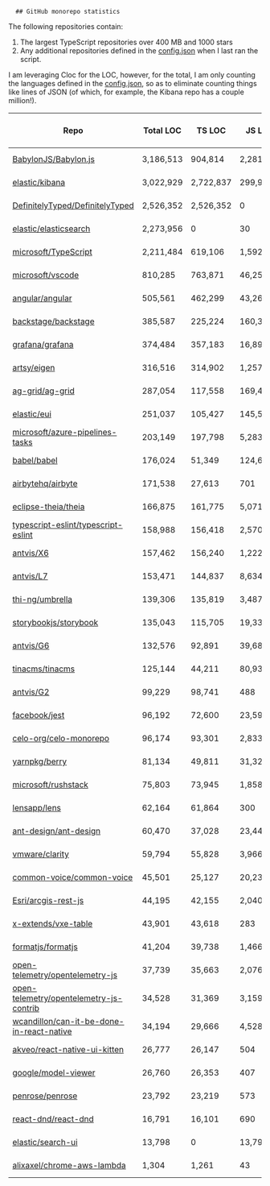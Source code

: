 
      ## GitHub monorepo statistics 

The following repositories contain:
1. The largest TypeScript repositories over 400 MB and 1000 stars
2. Any additional repositories defined in the [config.json](../config.json) when I last ran the script.

I am leveraging Cloc for the LOC, however, for the total, I am only counting the languages defined in the [config.json](../config.json), so as to eliminate counting things like lines of JSON (of which, for example, the Kibana repo has a couple million!).

| Repo | Total LOC | TS LOC | JS LOC | Repo Size | Monthly commit count |
| -----|-----------|--------|--------|-----------|----------------------|
| [BabylonJS/Babylon.js](https://github.com/BabylonJS/Babylon.js) | 3,186,513 | 904,814 | 2,281,699 | 4.28 GB | 518
| [elastic/kibana](https://github.com/elastic/kibana) | 3,022,929 | 2,722,837 | 299,953 | 3.6 GB | 980
| [DefinitelyTyped/DefinitelyTyped](https://github.com/DefinitelyTyped/DefinitelyTyped) | 2,526,352 | 2,526,352 | 0 | 789 MB | 449
| [elastic/elasticsearch](https://github.com/elastic/elasticsearch) | 2,273,956 | 0 | 30 | 943 MB | 522
| [microsoft/TypeScript](https://github.com/microsoft/TypeScript) | 2,211,484 | 619,106 | 1,592,378 | 1.62 GB | 85
| [microsoft/vscode](https://github.com/microsoft/vscode) | 810,285 | 763,871 | 46,250 | 433 MB | 1154
| [angular/angular](https://github.com/angular/angular) | 505,561 | 462,299 | 43,262 | 327 MB | 169
| [backstage/backstage](https://github.com/backstage/backstage) | 385,587 | 225,224 | 160,363 | 980 MB | 762
| [grafana/grafana](https://github.com/grafana/grafana) | 374,484 | 357,183 | 16,892 | 460 MB | 492
| [artsy/eigen](https://github.com/artsy/eigen) | 316,516 | 314,902 | 1,257 | 430 MB | 145
| [ag-grid/ag-grid](https://github.com/ag-grid/ag-grid) | 287,054 | 117,558 | 169,496 | 1.19 GB | 370
| [elastic/eui](https://github.com/elastic/eui) | 251,037 | 105,427 | 145,557 | 674 MB | 56
| [microsoft/azure-pipelines-tasks](https://github.com/microsoft/azure-pipelines-tasks) | 203,149 | 197,798 | 5,283 | 467 MB | 19
| [babel/babel](https://github.com/babel/babel) | 176,024 | 51,349 | 124,675 | 78.2 MB | 58
| [airbytehq/airbyte](https://github.com/airbytehq/airbyte) | 171,538 | 27,613 | 701 | 83.1 MB | 354
| [eclipse-theia/theia](https://github.com/eclipse-theia/theia) | 166,875 | 161,775 | 5,071 | 1.5 GB | 40
| [typescript-eslint/typescript-eslint](https://github.com/typescript-eslint/typescript-eslint) | 158,988 | 156,418 | 2,570 | 26.5 MB | 64
| [antvis/X6](https://github.com/antvis/X6) | 157,462 | 156,240 | 1,222 | 751 MB | 141
| [antvis/L7](https://github.com/antvis/L7) | 153,471 | 144,837 | 8,634 | 533 MB | 69
| [thi-ng/umbrella](https://github.com/thi-ng/umbrella) | 139,306 | 135,819 | 3,487 | 127 MB | 99
| [storybookjs/storybook](https://github.com/storybookjs/storybook) | 135,043 | 115,705 | 19,338 | 465 MB | 610
| [antvis/G6](https://github.com/antvis/G6) | 132,576 | 92,891 | 39,685 | 745 MB | 1
| [tinacms/tinacms](https://github.com/tinacms/tinacms) | 125,144 | 44,211 | 80,933 | 1.04 GB | 282
| [antvis/G2](https://github.com/antvis/G2) | 99,229 | 98,741 | 488 | 417 MB | 13
| [facebook/jest](https://github.com/facebook/jest) | 96,192 | 72,600 | 23,592 | 269 MB | 24
| [celo-org/celo-monorepo](https://github.com/celo-org/celo-monorepo) | 96,174 | 93,301 | 2,833 | 197 MB | 29
| [yarnpkg/berry](https://github.com/yarnpkg/berry) | 81,134 | 49,811 | 31,323 | 1.39 GB | 62
| [microsoft/rushstack](https://github.com/microsoft/rushstack) | 75,803 | 73,945 | 1,858 | 86.3 MB | 134
| [lensapp/lens](https://github.com/lensapp/lens) | 62,164 | 61,864 | 300 | 606 MB | 181
| [ant-design/ant-design](https://github.com/ant-design/ant-design) | 60,470 | 37,028 | 23,442 | 721 MB | 60
| [vmware/clarity](https://github.com/vmware/clarity) | 59,794 | 55,828 | 3,966 | 515 MB | 15
| [common-voice/common-voice](https://github.com/common-voice/common-voice) | 45,501 | 25,127 | 20,234 | 1.4 GB | 440
| [Esri/arcgis-rest-js](https://github.com/Esri/arcgis-rest-js) | 44,195 | 42,155 | 2,040 | 80.3 MB | 8
| [x-extends/vxe-table](https://github.com/x-extends/vxe-table) | 43,901 | 43,618 | 283 | 877 MB | 27
| [formatjs/formatjs](https://github.com/formatjs/formatjs) | 41,204 | 39,738 | 1,466 | 46.8 MB | 13
| [open-telemetry/opentelemetry-js](https://github.com/open-telemetry/opentelemetry-js) | 37,739 | 35,663 | 2,076 | 18 MB | 37
| [open-telemetry/opentelemetry-js-contrib](https://github.com/open-telemetry/opentelemetry-js-contrib) | 34,528 | 31,369 | 3,159 | 23.8 MB | 16
| [wcandillon/can-it-be-done-in-react-native](https://github.com/wcandillon/can-it-be-done-in-react-native) | 34,194 | 29,666 | 4,528 | 620 MB | 5
| [akveo/react-native-ui-kitten](https://github.com/akveo/react-native-ui-kitten) | 26,777 | 26,147 | 504 | 478 MB | 0
| [google/model-viewer](https://github.com/google/model-viewer) | 26,760 | 26,353 | 407 | 3.62 GB | 15
| [penrose/penrose](https://github.com/penrose/penrose) | 23,792 | 23,219 | 573 | 455 MB | 14
| [react-dnd/react-dnd](https://github.com/react-dnd/react-dnd) | 16,791 | 16,101 | 690 | 653 MB | 0
| [elastic/search-ui](https://github.com/elastic/search-ui) | 13,798 | 0 | 13,798 | 6.12 MB | 4
| [alixaxel/chrome-aws-lambda](https://github.com/alixaxel/chrome-aws-lambda) | 1,304 | 1,261 | 43 | 1.57 GB | 0
